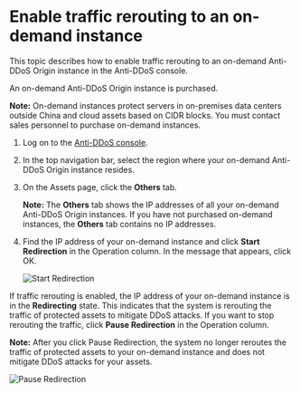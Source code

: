 # Enable traffic rerouting to an on-demand instance

This topic describes how to enable traffic rerouting to an on-demand Anti-DDoS Origin instance in the Anti-DDoS console.

An on-demand Anti-DDoS Origin instance is purchased.

**Note:** On-demand instances protect servers in on-premises data centers outside China and cloud assets based on CIDR blocks. You must contact sales personnel to purchase on-demand instances.

1.  Log on to the [Anti-DDoS console](https://yundun.console.aliyun.com/?p=ddosnext).

2.  In the top navigation bar, select the region where your on-demand Anti-DDoS Origin instance resides.

3.  On the Assets page, click the **Others** tab.

    **Note:** The **Others** tab shows the IP addresses of all your on-demand Anti-DDoS Origin instances. If you have not purchased on-demand instances, the **Others** tab contains no IP addresses.

4.  Find the IP address of your on-demand instance and click **Start Redirection** in the Operation column. In the message that appears, click OK.

    ![Start Redirection](https://static-aliyun-doc.oss-accelerate.aliyuncs.com/assets/img/en-US/7218858951/p130268.png)


If traffic rerouting is enabled, the IP address of your on-demand instance is in the **Redirecting** state. This indicates that the system is rerouting the traffic of protected assets to mitigate DDoS attacks. If you want to stop rerouting the traffic, click **Pause Redirection** in the Operation column.

**Note:** After you click Pause Redirection, the system no longer reroutes the traffic of protected assets to your on-demand instance and does not mitigate DDoS attacks for your assets.

![Pause Redirection](https://static-aliyun-doc.oss-accelerate.aliyuncs.com/assets/img/en-US/7218858951/p130266.png)

